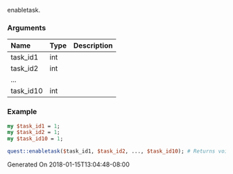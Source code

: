 enabletask.
### Arguments
**Name**|**Type**|**Description**
:---|:---|:---
task_id1|int|
task_id2|int|
...||
task_id10|int|

### Example

```perl
my $task_id1 = 1;
my $task_id2 = 1;
my $task_id10 = 1;

quest::enabletask($task_id1, $task_id2, ..., $task_id10); # Returns void
```


Generated On 2018-01-15T13:04:48-08:00